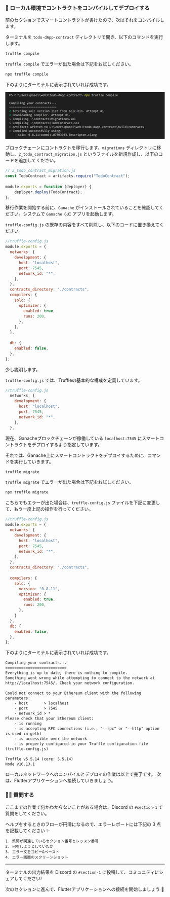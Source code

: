 ### 🐣 ローカル環境でコントラクトをコンパイルしてデプロイする

前のセクションでスマートコントラクトが書けたので、次はそれをコンパイルします。

ターミナルを `todo-dApp-contract` ディレクトリで開き、以下のコマンドを実行します。

```bash
truffle compile
```

`truffle compile` でエラーが出た場合は下記をお試しください。

```bash
npx truffle compile
```

下のようにターミナルに表示されていれば成功です。

![](/public/images/5-Polygon-Mobile-dApp/section-1/1_3_01.png)

ブロックチェーンにコントラクトを移行します。`migrations` ディレクトリに移動し、`2_todo_contract_migration.js` というファイルを新規作成し、以下のコードを追加してください。

```js
// 2_todo_contract_migration.js
const TodoContract = artifacts.require("TodoContract");

module.exports = function (deployer) {
    deployer.deploy(TodoContract);
};
```

移行作業を開始する前に、`Ganache` がインストールされていることを確認してください。システムで `Ganache GUI` アプリを起動します。

`truffle-config.js` の既存の内容をすべて削除し、以下のコードに置き換えてください。

```js
//truffle-config.js
module.exports = {
  networks: {
    development: {
      host: "localhost",
      port: 7545,
      network_id: "*",
    },
  },
  contracts_directory: "./contracts",
  compilers: {
    solc: {
      optimizer: {
        enabled: true,
        runs: 200,
      },
    },
  },

  db: {
    enabled: false,
  },
};
```

少し説明します。

`truffle-config.js` では、Truffleの基本的な構成を定義しています。

```js
//truffle-config.js
  networks: {
    development: {
      host: "localhost",
      port: 7545,
      network_id: "*",
    },
  },
```

現在、Ganacheブロックチェーンが稼働している `localhost:7545` にスマートコントラクトをデプロイするよう指定しています。

それでは、Ganache上にスマートコントラクトをデプロイするために、コマンドを実行していきます。

```bash
truffle migrate
```

`truffle migrate` でエラーが出た場合は下記をお試しください。

```bash
npx truffle migrate
```

こちらでもエラーが出た場合は、`truffle-config.js` ファイルを下記に変更して、もう一度上記の操作を行ってください。

```js
//truffle-config.js
module.exports = {
  networks: {
    development: {
      host: "localhost",
      port: 7545,
      network_id: "*",
    },
  },
  contracts_directory: "./contracts",

  compilers: {
    solc: {
      version: "0.8.11",
      optimizer: {
        enabled: true,
        runs: 200,
      },
    }
  },
  db: {
    enabled: false,
  },
};
```
下のようにターミナルに表示されていれば成功です。

```
Compiling your contracts...
===========================
Everything is up to date, there is nothing to compile.
Something went wrong while attempting to connect to the network at http://localhost:7545/. Check your network configuration.

Could not connect to your Ethereum client with the following parameters:
    - host       > localhost
    - port       > 7545
    - network_id > *
Please check that your Ethereum client:
    - is running
    - is accepting RPC connections (i.e., "--rpc" or "--http" option is used in geth)
    - is accessible over the network
    - is properly configured in your Truffle configuration file (truffle-config.js)

Truffle v5.5.14 (core: 5.5.14)
Node v16.13.1
```

ローカルネットワークへのコンパイルとデプロイの作業は以上で完了です。
次は、Flutterアプリケーションへ接続していきましょう。
### 🙋‍♂️ 質問する

ここまでの作業で何かわからないことがある場合は、Discord の `#section-1` で質問をしてください。

ヘルプをするときのフローが円滑になるので、エラーレポートには下記の 3 点を記載してください ✨

```
1. 質問が関連しているセクション番号とレッスン番号
2. 何をしようとしていたか
3. エラー文をコピー&ペースト
4. エラー画面のスクリーンショット
```

---
ターミナルの出力結果を Discord の `#section-1` に投稿して、コミュニティにシェアしてください!

次のセクションに進んで、Flutterアプリケーションへの接続を開始しましょう 🎉

